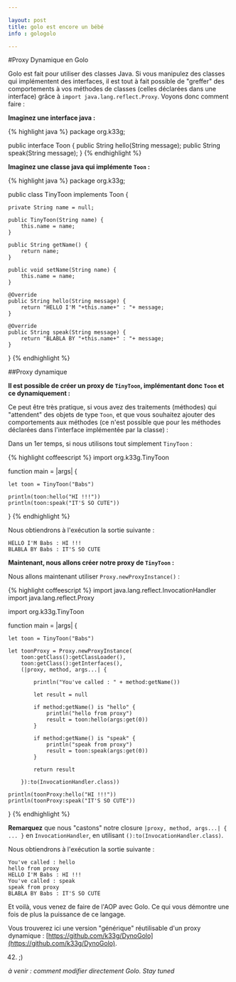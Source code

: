 ```yaml
---

layout: post
title: golo est encore un bébé
info : gologolo

---
```


#Proxy Dynamique en Golo

Golo est fait pour utiliser des classes Java. Si vous manipulez des classes qui implémentent des interfaces, il est tout à fait possible de "greffer" des comportements à vos méthodes de classes (celles déclarées dans une interface) grâce à `import java.lang.reflect.Proxy`. Voyons donc comment faire :

**Imaginez une interface java :**

{% highlight java %}
package org.k33g;

public interface Toon {
    public String hello(String message);
    public String speak(String message);
}
{% endhighlight %}

**Imaginez une classe java qui implémente `Toon` :**

{% highlight java %}
package org.k33g;

public class TinyToon implements Toon {

    private String name = null;

    public TinyToon(String name) {
        this.name = name;
    }

    public String getName() {
        return name;
    }

    public void setName(String name) {
        this.name = name;
    }

    @Override
    public String hello(String message) {
        return "HELLO I'M "+this.name+" : "+ message;
    }

    @Override
    public String speak(String message) {
        return "BLABLA BY "+this.name+" : "+ message;
    }
}
{% endhighlight %}

##Proxy dynamique

**Il est possible de créer un proxy de `TinyToon`, implémentant donc `Toon` et ce dynamiquement :**

Ce peut être très pratique, si vous avez des traitements (méthodes) qui "attendent" des objets de type `Toon`, et que vous souhaitez ajouter des comportements aux méthodes (ce n'est possible que pour les méthodes déclarées dans l'interface implémentée par la classe) :

Dans un 1er temps, si nous utilisons tout simplement `TinyToon` :

{% highlight coffeescript %}
import org.k33g.TinyToon

function main = |args| {

	let toon = TinyToon("Babs")

    println(toon:hello("HI !!!"))
    println(toon:speak("IT'S SO CUTE"))

}
{% endhighlight %}

Nous obtiendrons à l'exécution la sortie suivante :

	HELLO I'M Babs : HI !!!
	BLABLA BY Babs : IT'S SO CUTE

**Maintenant, nous allons créer notre proxy de `TinyToon` :**

Nous allons maintenant utiliser `Proxy.newProxyInstance()` :

{% highlight coffeescript %}
import java.lang.reflect.InvocationHandler
import java.lang.reflect.Proxy

import org.k33g.TinyToon

function main = |args| {

	let toon = TinyToon("Babs")

	let toonProxy = Proxy.newProxyInstance(
        toon:getClass():getClassLoader(),
        toon:getClass():getInterfaces(),
        (|proxy, method, args...| {
	
        	println("You've called : " + method:getName())
        	
        	let result = null

        	if method:getName() is "hello" {
                println("hello from proxy")
        		result = toon:hello(args:get(0))
        	}

        	if method:getName() is "speak" {
                println("speak from proxy")
        		result = toon:speak(args:get(0))
        	}

        	return result

        }):to(InvocationHandler.class))

	println(toonProxy:hello("HI !!!"))
	println(toonProxy:speak("IT'S SO CUTE"))

}
{% endhighlight %}

**Remarquez** que nous "castons" notre closure `|proxy, method, args...| { ... }` en `InvocationHandler`, en utilisant `():to(InvocationHandler.class)`.

Nous obtiendrons à l'exécution la sortie suivante :

	You've called : hello
	hello from proxy
	HELLO I'M Babs : HI !!!
	You've called : speak
	speak from proxy
	BLABLA BY Babs : IT'S SO CUTE

Et voilà, vous venez de faire de l'AOP avec Golo. Ce qui vous démontre une fois de plus la puissance de ce langage.

Vous trouverez ici une version "générique" réutilisable d'un proxy dynamique : [https://github.com/k33g/DynoGolo](https://github.com/k33g/DynoGolo).

42. ;)

*à venir : comment modifier directement Golo. Stay tuned*







